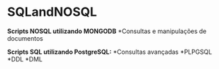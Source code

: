 # SQLandNOSQL

**Scripts NOSQL utilizando MONGODB**
*Consultas e manipulações de documentos

**Scripts SQL utilizando PostgreSQL:**
*Consultas avançadas
*PLPGSQL
*DDL
*DML
